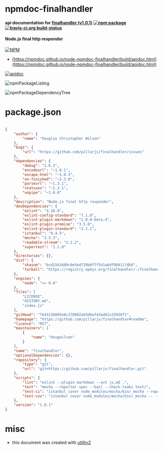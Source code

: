 # npmdoc-finalhandler

#### api documentation for  [finalhandler (v1.0.1)](https://github.com/pillarjs/finalhandler#readme)  [![npm package](https://img.shields.io/npm/v/npmdoc-finalhandler.svg?style=flat-square)](https://www.npmjs.org/package/npmdoc-finalhandler) [![travis-ci.org build-status](https://api.travis-ci.org/npmdoc/node-npmdoc-finalhandler.svg)](https://travis-ci.org/npmdoc/node-npmdoc-finalhandler)

#### Node.js final http responder

[![NPM](https://nodei.co/npm/finalhandler.png?downloads=true&downloadRank=true&stars=true)](https://www.npmjs.com/package/finalhandler)

- [https://npmdoc.github.io/node-npmdoc-finalhandler/build/apidoc.html](https://npmdoc.github.io/node-npmdoc-finalhandler/build/apidoc.html)

[![apidoc](https://npmdoc.github.io/node-npmdoc-finalhandler/build/screenCapture.buildCi.browser.%252Ftmp%252Fbuild%252Fapidoc.html.png)](https://npmdoc.github.io/node-npmdoc-finalhandler/build/apidoc.html)

![npmPackageListing](https://npmdoc.github.io/node-npmdoc-finalhandler/build/screenCapture.npmPackageListing.svg)

![npmPackageDependencyTree](https://npmdoc.github.io/node-npmdoc-finalhandler/build/screenCapture.npmPackageDependencyTree.svg)



# package.json

```json

{
    "author": {
        "name": "Douglas Christopher Wilson"
    },
    "bugs": {
        "url": "https://github.com/pillarjs/finalhandler/issues"
    },
    "dependencies": {
        "debug": "2.6.3",
        "encodeurl": "~1.0.1",
        "escape-html": "~1.0.3",
        "on-finished": "~2.3.0",
        "parseurl": "~1.3.1",
        "statuses": "~1.3.1",
        "unpipe": "~1.0.0"
    },
    "description": "Node.js final http responder",
    "devDependencies": {
        "eslint": "3.18.0",
        "eslint-config-standard": "7.1.0",
        "eslint-plugin-markdown": "1.0.0-beta.4",
        "eslint-plugin-promise": "3.5.0",
        "eslint-plugin-standard": "2.1.1",
        "istanbul": "0.4.5",
        "mocha": "2.5.3",
        "readable-stream": "2.1.2",
        "supertest": "1.1.0"
    },
    "directories": {},
    "dist": {
        "shasum": "bcd15d1689c0e5ed729b6f7f541a6df984117db8",
        "tarball": "https://registry.npmjs.org/finalhandler/-/finalhandler-1.0.1.tgz"
    },
    "engines": {
        "node": ">= 0.8"
    },
    "files": [
        "LICENSE",
        "HISTORY.md",
        "index.js"
    ],
    "gitHead": "7643136085e8c178902a93d6ef43ad42cd3936f1",
    "homepage": "https://github.com/pillarjs/finalhandler#readme",
    "license": "MIT",
    "maintainers": [
        {
            "name": "dougwilson"
        }
    ],
    "name": "finalhandler",
    "optionalDependencies": {},
    "repository": {
        "type": "git",
        "url": "git+https://github.com/pillarjs/finalhandler.git"
    },
    "scripts": {
        "lint": "eslint --plugin markdown --ext js,md .",
        "test": "mocha --reporter spec --bail --check-leaks test/",
        "test-ci": "istanbul cover node_modules/mocha/bin/_mocha --report lcovonly -- --reporter spec --check-leaks test/",
        "test-cov": "istanbul cover node_modules/mocha/bin/_mocha -- --reporter dot --check-leaks test/"
    },
    "version": "1.0.1"
}
```



# misc
- this document was created with [utility2](https://github.com/kaizhu256/node-utility2)

